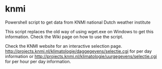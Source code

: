 # knmi
Powershell script to get data from KNMI national Dutch weather institute

This script replaces the old way of using wget.exe on Windows to get this information. Check the Wiki page on how to use the script.

Check the KNMI website for an interactive selection page.
http://projects.knmi.nl/klimatologie/daggegevens/selectie.cgi for per day information or http://projects.knmi.nl/klimatologie/uurgegevens/selectie.cgi for per hour per day information.
